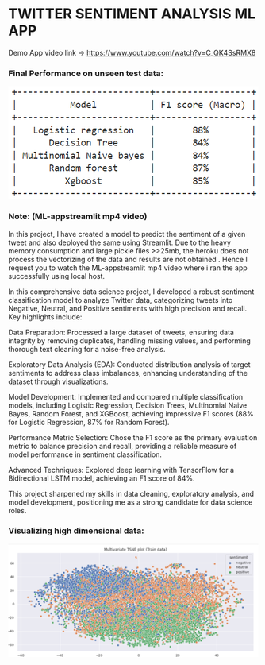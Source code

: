 # TWITTER SENTIMENT ANALYSIS ML APP

Demo App video link -> https://www.youtube.com/watch?v=C_QK4SsRMX8 

### Final Performance on unseen test data:
![alt_text](screenshot_perftable.png)

### Note: (ML-appstreamlit mp4 video)
In this project, I have created a model to predict the sentiment of a given tweet and also deployed the same using Streamlit.
Due to the heavy memory consumption and large pickle files >>25mb, the heroku does not process the vectorizing of the data and results are not obtained . Hence I request you to watch the ML-appstreamlit mp4 video where i ran the app successfully using local host.

In this comprehensive data science project, I developed a robust sentiment classification model to analyze Twitter data, categorizing tweets into Negative, Neutral, and Positive sentiments with high precision and recall. Key highlights include:

Data Preparation: Processed a large dataset of tweets, ensuring data integrity by removing duplicates, handling missing values, and performing thorough text cleaning for a noise-free analysis.

Exploratory Data Analysis (EDA): Conducted distribution analysis of target sentiments to address class imbalances, enhancing understanding of the dataset through visualizations.

Model Development: Implemented and compared multiple classification models, including Logistic Regression, Decision Trees, Multinomial Naive Bayes, Random Forest, and XGBoost, achieving impressive F1 scores (88% for Logistic Regression, 87% for Random Forest).

Performance Metric Selection: Chose the F1 score as the primary evaluation metric to balance precision and recall, providing a reliable measure of model performance in sentiment classification.

Advanced Techniques: Explored deep learning with TensorFlow for a Bidirectional LSTM model, achieving an F1 score of 84%.

This project sharpened my skills in data cleaning, exploratory analysis, and model development, positioning me as a strong candidate for data science roles.

### Visualizing high dimensional data:
![alt_text](screenshot_tsne.png)
